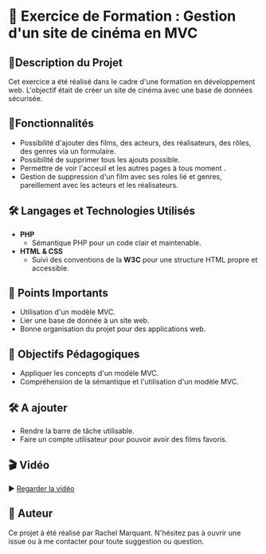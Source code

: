 # 📌 Exercice de Formation : Gestion d'un site de cinéma en MVC

## 📝Description du Projet
Cet exercice a été réalisé dans le cadre d'une formation en développement web. 
L'objectif était de créer un site de cinéma avec une base de données sécurisée.

## 🚀Fonctionnalités
* Possibilité d'ajouter des films, des acteurs, des réalisateurs, des rôles, des genres via un formulaire.
* Possibilité de supprimer tous les ajouts possible.
* Permettre de voir l'acceuil et les autres pages à tous moment .
* Gestion de suppression d'un film avec ses roles lié et genres, pareillement avec les acteurs et les réalisateurs.

## 🛠️ Langages et Technologies Utilisés
*  **PHP**
   * Sémantique PHP pour un code clair et maintenable.
* **HTML & CSS**
   * Suivi des conventions de la **W3C** pour une structure HTML propre et accessible.

## 📌 Points Importants
* Utilisation d'un modèle MVC.
* Lier une base de donnée à un site web.
* Bonne organisation du projet pour des applications web.
  
## 🎯 Objectifs Pédagogiques
* Appliquer les concepts d'un modèle MVC.
* Compréhension de la sémantique et l'utilisation d'un modèle MVC.
  
## 🛠️ A ajouter
* Rendre la barre de tâche utilisable.
* Faire un compte utilisateur pour pouvoir avoir des films favoris.
  
## 🎬 Vidéo

▶️ [Regarder la vidéo](https://drive.google.com/file/d/10ZQHC-bK1NPxgKTzTX55-sKTPqilm6GK/view?usp=sharing)

## 👤 Auteur
Ce projet à été réalisé par Rachel Marquant.
N'hésitez pas à ouvrir une issue ou à me contacter pour toute suggestion ou question.
